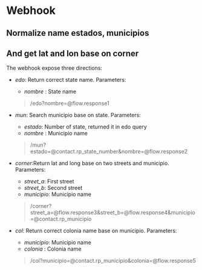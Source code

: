 # Webhook
## Normalize name estados, municipios 
## And get lat and lon base on corner

The webhook expose three directions:
* *_edo_*: Return correct state name. Parameters: 
  * _nombre_ : State name
  > /edo?nombre=@flow.response1
* *_mun_*: Search municipio base on state. Parameters: 
  * _estado_: Number of state, returned it in edo query
  * _nombre_ : Municipio name
  > /mun?estado=@contact.rp_state_number&nombre=@flow.response2

* *_corner_*:Return lat and long base on two streets and municipio. Parameters:
  * _street_a_: First street 
  * _street_b_: Second street
  * _municipio_: Municipio name
  > /corner?street_a=@flow.response3&street_b=@flow.response4&municipio=@contact.rp_municipio

* *_col_*: Return correct colonia name base on municipio. Parameters:
  * _municipio_: Municipio name
  * _colonia_ : Colonia name
  > /col?municipio=@contact.rp_municipio&colonia=@flow.response5
